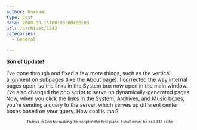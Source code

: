 ```yaml
---
author: Unxmaal
type: post
date: 2000-08-15T00:00:00+00:00
url: /archives/1342
categories:
  - General

---
```

**Son of Update!**

I&#8217;ve gone through and fixed a few more things, such as the vertical alignment on subpages (like the About page). I corrected the way internal pages open, so the links in the System box now open in the main window. I&#8217;ve also changed the php script to serve up dynamically-generated pages. Now, when you click the links in the System, Archives, and Music boxes, you&#8217;re sending a query to the server, which serves up different center boxes based on your query. How cool is that? 

<font size="1">

<center>
  Thanks to Rod for making the script in the first place. I shall never be as L337 as he.</p> 
  
  <p>
    </font></center>
  </p>